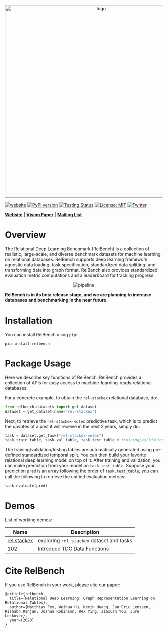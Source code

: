 <p align="center"><img src="https://relbench.stanford.edu/img/logo.png" alt="logo" width="600px" /></p>

----

[![website](https://img.shields.io/badge/website-live-brightgreen)](https://relbench.stanford.edu)
[![PyPI version](https://badge.fury.io/py/relbench.svg)](https://badge.fury.io/py/relbench)
[![Testing Status](https://github.com/snap-stanford/relbench/actions/workflows/testing.yml/badge.svg)](https://github.com/snap-stanford/relbench/actions/workflows/testing.yml)
[![License: MIT](https://img.shields.io/badge/License-MIT-green.svg)](https://opensource.org/licenses/MIT)
[![Twitter](https://img.shields.io/twitter/url/https/twitter.com/cloudposse.svg?style=social&label=Follow%20%40RelBench)](https://twitter.com/RelBench)

[**Website**](https://relbench.stanford.edu) | [**Vision Paper**](https://relbench.stanford.edu/paper.pdf) | [**Mailing List**](https://groups.google.com/forum/#!forum/relbench/join)

# Overview

The Relational Deep Learning Benchmark (RelBench) is a collection of realistic, large-scale, and diverse benchmark datasets for machine learning on relational databases. RelBench supports deep learning framework agnostic data loading, task specification, standardized data splitting, and transforming data into graph format. RelBench also provides standardized evaluation metric computations and a leaderboard for tracking progress.

<p align="center"><img src="https://relbench.stanford.edu/img/relbench-fig.png" alt="pipeline" /></p>

**RelBench is in its beta release stage, and we are planning to increase databases and benchmarking in the near future.**

# Installation

You can install RelBench using `pip`:

```
pip install relbench
```

# Package Usage

Here we describe key functions of RelBench. RelBench provides a collection of APIs for easy access to machine-learning-ready relational databases. 

For a concrete example, to obtain the `rel-stackex` relational database, do:

```python
from relbench.datasets import get_dataset
dataset = get_dataset(name="rel-stackex")
```

Next, to retrieve the `rel-stackex-votes` predictive task, which is to predict the upvotes of a post it will receive in the next 2 years, simply do:

```python
task = dataset.get_task("rel-stackex-votes")
task.train_table, task.val_table, task.test_table # training/validation/testing tables
```

The training/validation/testing tables are automatically generated using pre-defined standardized temporal split. You can then build your favorite relational deep learning model on top of it. After training and validation, you can make prediction from your model on `task.test_table`. Suppose your prediction `pred` is an array following the order of `task.test_table`, you can call the following to retrieve the unified evaluation metrics:

```python
task.evaluate(pred)
```

# Demos
List of working demos:

| Name  | Description                                             |
|-------|---------------------------------------------------------|
| [rel.stackex](examples/stackex/demo_stackex.ipynb)   | exploring `rel-stackex` dataset and tasks                           |
| [102](tutorials/TDC_102_Data_Functions.ipynb)   | Introduce TDC Data Functions                            |

# Cite RelBench

If you use RelBench in your work, please cite our paper:
```
@article{relbench,
  title={Relational Deep Learning: Graph Representation Learning on Relational Tables},
  author={Matthias Fey, Weihua Hu, Kexin Huang, Jan Eric Lenssen, Rishabh Ranjan, Joshua Robinson, Rex Ying, Jiaxuan You, Jure Leskovec},
  year={2023}
}
```